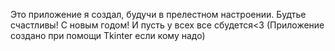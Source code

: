 Это приложение я создал, будучи в прелестном настроении. Будтье счастливы! С новым годом! И пусть у всех все сбудется<3
(Приложение создано при помощи  Tkinter если кому надо)

